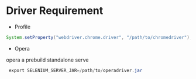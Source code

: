 # Driver Requirement

- Profile

```java
System.setProperty("webdriver.chrome.driver", "/path/to/chromedriver");
```

- Opera

opera a prebuild standalone serve

```java
 export SELENIUM_SERVER_JAR=/path/to/operadriver.jar
```

